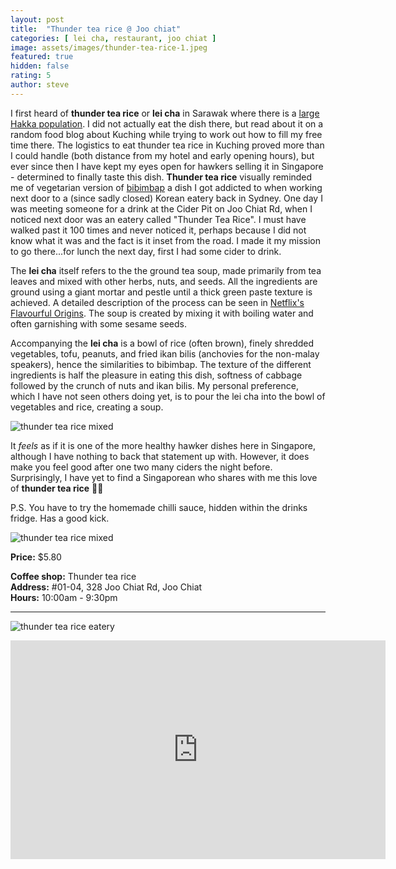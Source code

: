 ```yaml
---
layout: post
title:  "Thunder tea rice @ Joo chiat"
categories: [ lei cha, restaurant, joo chiat ]
image: assets/images/thunder-tea-rice-1.jpeg
featured: true
hidden: false
rating: 5
author: steve
---
```


I first heard of **thunder tea rice** or **lei cha** in Sarawak where there is a [large Hakka population](https://www.theborneopost.com/2013/04/12/research-being-done-on-history-of-hakkas/). I did not actually eat the dish there, but read about it on a random food blog about Kuching while trying to work out how to fill my free time there. The logistics to eat thunder tea rice in Kuching proved more than I could handle (both distance from my hotel and early opening hours), but ever since then I have kept my eyes open for hawkers selling it in Singapore - determined to finally taste this dish. **Thunder tea rice** visually reminded me of vegetarian version of [bibimbap](https://en.wikipedia.org/wiki/Bibimbap) a dish I got addicted to when working next door to a (since sadly closed) Korean eatery back in Sydney. One day I was meeting someone for a drink at the Cider Pit on Joo Chiat Rd, when I noticed next door was an eatery called "Thunder Tea Rice". I must have walked past it 100 times and never noticed it, perhaps because I did not know what it was and the fact is it inset from the road. I made it my mission to go there...for lunch the next day, first I had some cider to drink.

The **lei cha** itself refers to the the ground tea soup, made primarily from tea leaves and mixed with other herbs, nuts, and seeds. All the ingredients are ground using a giant mortar and pestle until a thick green paste texture is achieved. A detailed description of the process can be seen in [Netflix's Flavourful Origins](https://www.netflix.com/sg/title/80991060). The soup is created by mixing it with boiling water and often garnishing with some sesame seeds.

Accompanying the **lei cha** is a bowl of rice (often brown), finely shredded vegetables, tofu, peanuts, and fried ikan bilis (anchovies for the non-malay speakers), hence the similarities to bibimbap. The texture of the different ingredients is half the pleasure in eating this dish, softness of cabbage followed by the crunch of nuts and ikan bilis. My personal preference, which I have not seen others doing yet, is to pour the lei cha into the bowl of vegetables and rice, creating a soup. 

![thunder tea rice mixed]({{site.baseurl}}/assets/images/thunder-tea-rice-3.jpeg)

It _feels_ as if it is one of the more healthy hawker dishes here in Singapore, although I have nothing to back that statement up with. However, it does make you feel good after one two many ciders the night before. Surprisingly, I have yet to find a Singaporean who shares with me this love of **thunder tea rice** 🤷‍♂

P.S. You have to try the homemade chilli sauce, hidden within the drinks fridge. Has a good kick.  

![thunder tea rice mixed]({{site.baseurl}}/assets/images/thunder-tea-rice-4.jpeg "Thunder Tea Rice mixed")

**Price:** $5.80

**Coffee shop:** Thunder tea rice  
**Address:** #01-04, 328 Joo Chiat Rd, Joo Chiat  
**Hours:** 10:00am - 9:30pm  

***  

![thunder tea rice eatery]({{site.baseurl}}/assets/images/thunder-tea-rice-2.jpg "Thunder Tea Rice eatery")

<iframe src="https://www.google.com/maps/embed?pb=!1m18!1m12!1m3!1d3988.776984832445!2d103.90033531421253!3d1.3090789990452147!2m3!1f0!2f0!3f0!3m2!1i1024!2i768!4f13.1!3m3!1m2!1s0x31da18129bfb0fed%3A0xea69d1a7302db661!2sThunder%20Tea%20Rice!5e0!3m2!1sen!2ssg!4v1569311837357!5m2!1sen!2ssg" width="600" height="350" frameborder="0" style="border:0;" allowfullscreen=""></iframe>
